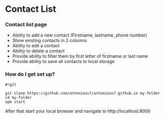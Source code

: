 # Contact List #

### Contact list page ###

*	Ability to add a new contact (Firstname, lastname, phone number)
*	Show existing contacts in 2 columns
*	Ability to edit a contact	
*	Ability to delete a contact
*   Provide ability to filter them by first letter of firstname or last name
*   Provide ability to save all contacts to local storage

### How do I get set up? ###


```
#!git

git clone https://github.com/antonious7/antonious7.github.io my-folder
cd my-folder
npm start
```


After that start your local browser and navigate to http://localhost:8000